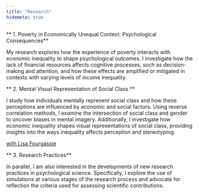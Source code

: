 ```yaml
---
title: "Research"
hidemeta: true
---
```


** 1. Poverty in Economically Unequal Context: Psychological Consequences**

My research explores how the experience of poverty interacts with economic inequality to shape psychological outcomes. I investigate how the lack of financial resources affects cognitive processes, such as decision-making and attention, and how these effects are amplified or mitigated in contexts with varying levels of income inequality.

** 2. Mental Visual Representation of Social Class **

I study how individuals mentally represent social class and how these perceptions are influenced by economic and social factors. Using reverse correlation methods, I examine the intersection of social class and gender to uncover biases in mental imagery. Additionally, I investigate how economic inequality shapes visual representations of social class, providing insights into the ways inequality affects perception and stereotyping.

[with Lisa Fourgassie](https://www.easp.eu/news/itm/easp_seedcorn_grant_report-1955.html)

** 3. Research Practices**

In parallel, I am also interested in the developments of new research practices in psychological science. Specifically, I explore the use of simulations at various stages of the research process and advocate for reflection the criteria used for assessing scientific contributions.
